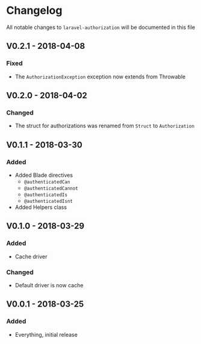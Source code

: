 # Changelog

All notable changes to `laravel-authorization` will be documented in this file

## V0.2.1 - 2018-04-08

### Fixed
- The `AuthorizationException` exception now extends from Throwable

## V0.2.0 - 2018-04-02

### Changed
- The struct for authorizations was renamed from `Struct` to `Authorization`

## V0.1.1 - 2018-03-30

### Added
* Added Blade directives
    - `@authenticatedCan`
    - `@authenticatedCannot`
    - `@authenticatedIs`
    - `@authenticatedIsnt`
* Added Helpers class

## V0.1.0 - 2018-03-29

### Added
- Cache driver

### Changed
- Default driver is now cache

## V0.0.1 - 2018-03-25

### Added
- Everything, initial release
